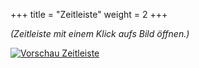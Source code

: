 +++
title = "Zeitleiste"
weight = 2
+++

_(Zeitleiste mit einem Klick aufs Bild öffnen.)_

<a href="../zeitleiste.pdf">
<img src="../zeitleiste-preview.png" alt="Vorschau Zeitleiste" />
</a> 
